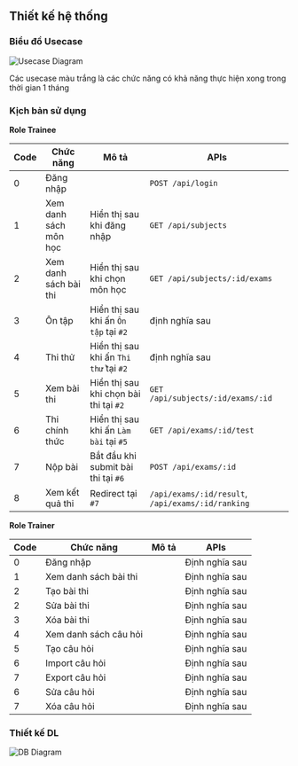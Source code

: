 ## Thiết kế hệ thống
### Biểu đồ Usecase
![Usecase Diagram](https://i.ibb.co/JyxhZNB/vin-exam.png)


Các usecase màu trắng là các chức năng có khả năng thực hiện xong trong thời gian 1 tháng
### Kịch bản sử dụng
**Role Trainee**

Code | Chức năng | Mô tả | APIs
--- | --- | --- | ---
0 | Đăng nhập | | `POST /api/login`
1 | Xem danh sách môn học | Hiển thị sau khi đăng nhập | `GET /api/subjects`
2 | Xem danh sách bài thi | Hiển thị sau khi chọn môn học | `GET /api/subjects/:id/exams`
3 | Ôn tập | Hiển thị sau khi ấn `Ôn tập` tại `#2` | định nghĩa sau
4 | Thi thử | Hiển thị sau khi ấn `Thi thử` tại `#2` | định nghĩa sau
5 | Xem bài thi | Hiển thị sau khi chọn bài thi tại `#2` | `GET /api/subjects/:id/exams/:id`
6 | Thi chính thức | Hiển thị sau khi ấn `Làm bài` tại `#5` | `GET /api/exams/:id/test`
7 | Nộp bài | Bắt đầu khi submit bài thi tại `#6`| `POST /api/exams/:id`
8 | Xem kết quả thi | Redirect tại `#7` | `/api/exams/:id/result`, `/api/exams/:id/ranking`

**Role Trainer**

Code | Chức năng | Mô tả | APIs
--- | --- | --- | ---
0 | Đăng nhập | | Định nghĩa sau
1 | Xem danh sách bài thi |  | Định nghĩa sau
2 | Tạo bài thi | | Định nghĩa sau
2 | Sửa bài thi |  | Định nghĩa sau
3 | Xóa bài thi |  | Định nghĩa sau
4 | Xem danh sách câu hỏi |  | Định nghĩa sau
5 | Tạo câu hỏi | | Định nghĩa sau
6 | Import câu hỏi | | Định nghĩa sau
7 | Export câu hỏi | | Định nghĩa sau
6 | Sửa câu hỏi |  | Định nghĩa sau
7 | Xóa câu hỏi |  | Định nghĩa sau

### Thiết kế DL

![DB Diagram](https://i.ibb.co/k8TVKw7/vin-exam-db.png)

